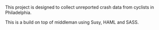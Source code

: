 This project is designed to collect unreported crash data from cyclists in Philadelphia.


This is a build on top of middleman using Susy, HAML and SASS.  
